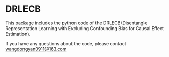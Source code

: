 # DRLECB

This package includes the python code of the DRLECB(Disentangle Representation Learning with Excluding Confounding Bias for Causal Effect Estimation). <br>

If you have any questions about the code, please contact wangdongyan0911@163.com
